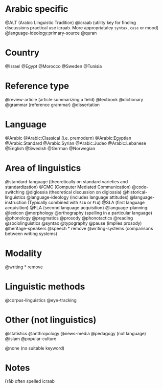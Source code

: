 # Arabic specific
@ALT (Arabic Linguistic Tradition)
@icraab (utility key for finding discussions practical use icraab. More appropriataley `syntax`, `case` or mood)
@language-ideology:primary-source
@quran

# Country
@Israel
@Egypt
@Morocco
@Sweden
@Tunisia

# Reference type

@review-article (article summarizing a field)
@textbook
@dictionary
@grammar (reference grammar)
@dissertation

# Language
@Arabic
@Arabic:Classical (i.e. premodern)
@Arabic:Egyptian
@Arabic:Standard
@Arabic:Syrian
@Arabic:Judeo
@Arabic:Lebanese
@English
@Swedish
@German
@Norwegian

# Area of linguistics

@standard-language (theoretically on standard varieties and standardization)
@CMC (Computer Mediated Communication)
@code-switching
@diglossia (theoretical discussion on diglossia)
@historical-linguistics
@language-ideology (includes language attitudes)
@language-instruction (Typically combined with `SLA` or `FLA`)
@SLA (first language acquisition) 
@FLA (second language acquisition)
@language-planning
@lexicon
@morphology
@orthography (spelling in a particular language)
@phonology
@pragmatics
@prosody
@phonotactics
@reading
@sociolinguistics
@syntax
@typography
@pause (implies prosody)
@heritage-speakers
@speech * remove
@writing-systems (comparisons between writing systems)

# Modality
@writing * remove

# Linguistic methods
@corpus-linguistics
@eye-tracking

# Other (not linguistics)
@statistics
@anthropology
@news-media
@pedagogy (not language)
@islam
@popular-culture

@none (no suitable keyword)

# Notes
iʿrāb often spelled icraab

